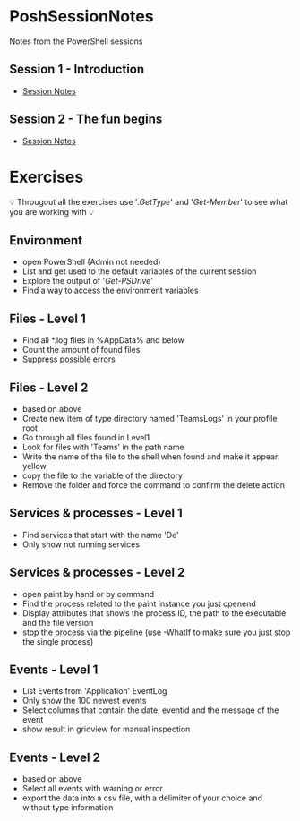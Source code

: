 # PoshSessionNotes
Notes from the PowerShell sessions

## Session 1 - Introduction
- [Session Notes](https://github.com/psymonious/PoshSessionNotes/blob/master/session1.ps1)

## Session 2 - The fun begins
- [Session Notes](https://github.com/psymonious/PoshSessionNotes/blob/master/session2.ps1)

# Exercises
&#x1F4A1; Througout all the exercises use '*.GetType*' and '*Get-Member*' to see what you are working with &#x1F4A1;

## Environment
- open PowerShell (Admin not needed)
- List and get used to the default variables of the current session
- Explore the output of '*Get-PSDrive*'
- Find a way to access the environment variables

## Files - Level 1
- Find all *.log files in %AppData% and below
- Count the amount of found files
- Suppress possible errors

## Files - Level 2
- based on above
- Create new item of type directory named 'TeamsLogs' in your profile root
- Go through all files found in Level1
- Look for files with 'Teams' in the path name
- Write the name of the file to the shell when found and make it appear yellow
- copy the file to the variable of the directory
- Remove the folder and force the command to confirm the delete action

## Services & processes - Level 1
- Find services that start with the name 'De'
- Only show not running services

## Services & processes - Level 2
- open paint by hand or by command
- Find the process related to the paint instance you just openend
- Display attributes that shows the process ID, the path to the executable and the file version
- stop the process via the pipeline (use -WhatIf to make sure you just stop the single process)

## Events - Level 1
- List Events from 'Application' EventLog
- Only show the 100 newest events
- Select columns that contain the date, eventid and the message of the event
- show result in gridview for manual inspection

## Events - Level 2
- based on above
- Select all events with warning or error
- export the data into a csv file, with a delimiter of your choice and without type information